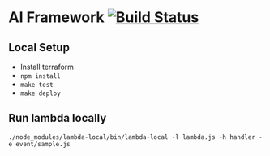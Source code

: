 # AI Framework [![Build Status](https://travis-ci.org/hackerati/skills-framework-test.svg?branch=master)](https://travis-ci.org/hackerati/skills-framework-test)

## Local Setup

- Install terraform
- `npm install`
- `make test`
- `make deploy`

## Run lambda locally
`./node_modules/lambda-local/bin/lambda-local -l lambda.js -h handler -e event/sample.js`

